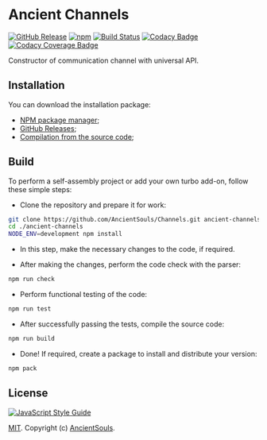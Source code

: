 # Ancient Channels

[![GitHub Release](https://img.shields.io/github/release/AncientSouls/Channels.svg)](https://github.com/AncientSouls/Channels/releases)
[![npm](https://img.shields.io/npm/v/ancient-channels.svg)](https://www.npmjs.com/package/ancient-channels)
[![Build Status](https://travis-ci.org/AncientSouls/Channels.svg?branch=master)](https://travis-ci.org/AncientSouls/Channels)
[![Codacy Badge](https://api.codacy.com/project/badge/Grade/372ee79bd9a442fbaa6c090d2731e1ad)](https://www.codacy.com/app/valentineus/Channels)
[![Codacy Coverage Badge](https://api.codacy.com/project/badge/Coverage/372ee79bd9a442fbaa6c090d2731e1ad)](https://www.codacy.com/app/valentineus/Channels/files)

Constructor of communication channel with universal API.

## Installation

You can download the installation package:

* [NPM package manager](https://www.npmjs.com/package/ancient-channels);
* [GitHub Releases](https://github.com/AncientSouls/Channels/releases);
* [Compilation from the source code](#build);

## Build

To perform a self-assembly project or add your own turbo add-on, follow these simple steps:

* Clone the repository and prepare it for work:
```bash
git clone https://github.com/AncientSouls/Channels.git ancient-channels
cd ./ancient-channels
NODE_ENV=development npm install
```

* In this step, make the necessary changes to the code, if required.

* After making the changes, perform the code check with the parser:
```bash
npm run check
```

* Perform functional testing of the code:
```bash
npm run test
```

* After successfully passing the tests, compile the source code:
```bash
npm run build
```

* Done!
If required, create a package to install and distribute your version:
```bash
npm pack
```

## License

[![JavaScript Style Guide](https://cdn.rawgit.com/feross/standard/master/badge.svg)](https://github.com/eslint/eslint)

[MIT](LICENSE.md).
Copyright (c)
[AncientSouls](https://ancientsouls.github.io/).